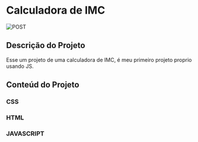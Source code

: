 # Calculadora de  IMC

![POST](https://user-images.githubusercontent.com/106702919/223783648-4dc45eaf-fe55-4444-a07a-24151919dab6.png)


 
 ##  Descrição do Projeto
 
 Esse um projeto de uma calculadora de IMC, é meu primeiro projeto proprio usando JS.
 
##  Conteúd do  Projeto

### CSS
### HTML
###  JAVASCRIPT






